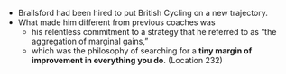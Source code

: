 - Brailsford had been hired to put British Cycling on a new trajectory.
- What made him different from previous coaches was
	- his relentless commitment to a strategy that he referred to as “the aggregation of marginal gains,”
	- which was the philosophy of searching for a **tiny margin of improvement in everything you do**. (Location 232)
